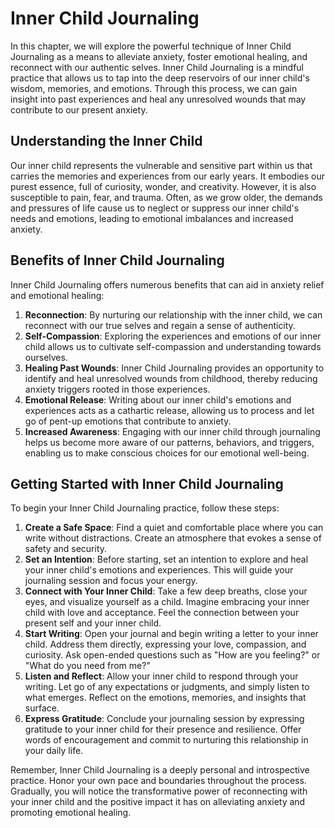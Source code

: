 Inner Child Journaling
=================================

In this chapter, we will explore the powerful technique of Inner Child Journaling as a means to alleviate anxiety, foster emotional healing, and reconnect with our authentic selves. Inner Child Journaling is a mindful practice that allows us to tap into the deep reservoirs of our inner child's wisdom, memories, and emotions. Through this process, we can gain insight into past experiences and heal any unresolved wounds that may contribute to our present anxiety.

Understanding the Inner Child
-----------------------------

Our inner child represents the vulnerable and sensitive part within us that carries the memories and experiences from our early years. It embodies our purest essence, full of curiosity, wonder, and creativity. However, it is also susceptible to pain, fear, and trauma. Often, as we grow older, the demands and pressures of life cause us to neglect or suppress our inner child's needs and emotions, leading to emotional imbalances and increased anxiety.

Benefits of Inner Child Journaling
----------------------------------

Inner Child Journaling offers numerous benefits that can aid in anxiety relief and emotional healing:

1. **Reconnection**: By nurturing our relationship with the inner child, we can reconnect with our true selves and regain a sense of authenticity.
2. **Self-Compassion**: Exploring the experiences and emotions of our inner child allows us to cultivate self-compassion and understanding towards ourselves.
3. **Healing Past Wounds**: Inner Child Journaling provides an opportunity to identify and heal unresolved wounds from childhood, thereby reducing anxiety triggers rooted in those experiences.
4. **Emotional Release**: Writing about our inner child's emotions and experiences acts as a cathartic release, allowing us to process and let go of pent-up emotions that contribute to anxiety.
5. **Increased Awareness**: Engaging with our inner child through journaling helps us become more aware of our patterns, behaviors, and triggers, enabling us to make conscious choices for our emotional well-being.

Getting Started with Inner Child Journaling
-------------------------------------------

To begin your Inner Child Journaling practice, follow these steps:

1. **Create a Safe Space**: Find a quiet and comfortable place where you can write without distractions. Create an atmosphere that evokes a sense of safety and security.
2. **Set an Intention**: Before starting, set an intention to explore and heal your inner child's emotions and experiences. This will guide your journaling session and focus your energy.
3. **Connect with Your Inner Child**: Take a few deep breaths, close your eyes, and visualize yourself as a child. Imagine embracing your inner child with love and acceptance. Feel the connection between your present self and your inner child.
4. **Start Writing**: Open your journal and begin writing a letter to your inner child. Address them directly, expressing your love, compassion, and curiosity. Ask open-ended questions such as "How are you feeling?" or "What do you need from me?"
5. **Listen and Reflect**: Allow your inner child to respond through your writing. Let go of any expectations or judgments, and simply listen to what emerges. Reflect on the emotions, memories, and insights that surface.
6. **Express Gratitude**: Conclude your journaling session by expressing gratitude to your inner child for their presence and resilience. Offer words of encouragement and commit to nurturing this relationship in your daily life.

Remember, Inner Child Journaling is a deeply personal and introspective practice. Honor your own pace and boundaries throughout the process. Gradually, you will notice the transformative power of reconnecting with your inner child and the positive impact it has on alleviating anxiety and promoting emotional healing.
